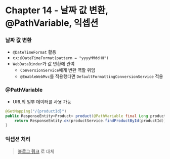 # Chapter 14 - 날짜 값 변환, @PathVariable, 익셉션

### 날짜 값 변환

- `@DateTimeFormat` 활용
- ex: `@DateTimeFormat(pattern = "yyyyMMddHH")`
- `WebDataBinder`가 값 변환에 관여
  - `ConversionService`에게 변환 역할 위임
  - `@EnableWebMvc`를 적용했다면 `DefaultFormattingConversionService` 적용

### @PathVariable

- URL의 일부 데이터를 사용 가능

```java
@GetMapping("/{productId}")
public ResponseEntity<Product> product(@PathVariable final Long productId) {
    return ResponseEntity.ok(productService.findProductById(productId));
}
```

### 익셉션 처리

> [블로그 링크](https://yeonyeon.tistory.com/218) 로 대체